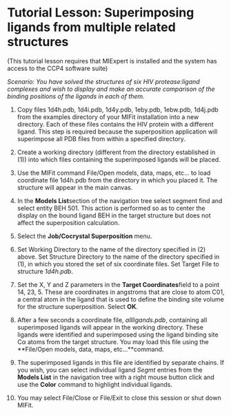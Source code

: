 # Tutorial Lesson: Superimposing ligands from multiple related structures

(This tutorial lesson requires that MIExpert is installed and the system has access to the CCP4 software suite)

_Scenario: You have solved the structures of six HIV protease:ligand complexes and wish to display and make an accurate comparison of the binding positions of the ligands in each of them._

1. Copy files 1d4h.pdb, 1d4i.pdb, 1d4y.pdb, 1eby.pdb, 1ebw.pdb, 1d4j.pdb from the examples directory of your MIFit installation into a new directory. Each of these files contains the HIV protein with a different ligand. This step is required because the superposition application will superimpose all PDB files from within a specified directory.

2. Create a working directory (different from the directory established in (1)) into which files containing the superimposed ligands will be placed.

3. Use the MIFit command File/Open models, data, maps, etc... to load coordinate file 1d4h.pdb from the directory in which you placed it. The structure will appear in the main canvas.

4. In the **Models List**section of the navigation tree select segment find and select entity BEH 501. This action is performed so as to center the display on the bound ligand BEH in the target structure but does not affect the superposition calculation.

5. Select the **Job/Cocrystal Superposition** menu.

6. Set Working Directory to the name of the directory specified in (2) above. Set Structure Directory to the name of the directory specified in (1), in which you stored the set of six coordinate files. Set Target File to structure _1d4h.pdb_.

7. Set the X, Y and Z parameters in the **Target Coordinates**field to a point 14, 23, 5. These are coordinates in angstroms that are close to atom C01, a central atom in the ligand that is used to define the binding site volume for the structure superposition. Select **OK**.

8. After a few seconds a coordinate file, _allligands.pdb_, containing all superimposed ligands will appear in the working directory. These ligands were identified and superimposed using the ligand binding site Cα atoms from the target structure. You may load this file using the **File/Open models, data, maps, etc...**command.

9. The superimposed ligands in this file are identified by separate chains. If you wish, you can select individual ligand _Segmt_ entries from the **Models List** in the navigation tree with a right mouse button click and use the **Color** command to highlight individual ligands.

10. You may select File/Close or File/Exit to close this session or shut down MIFit.